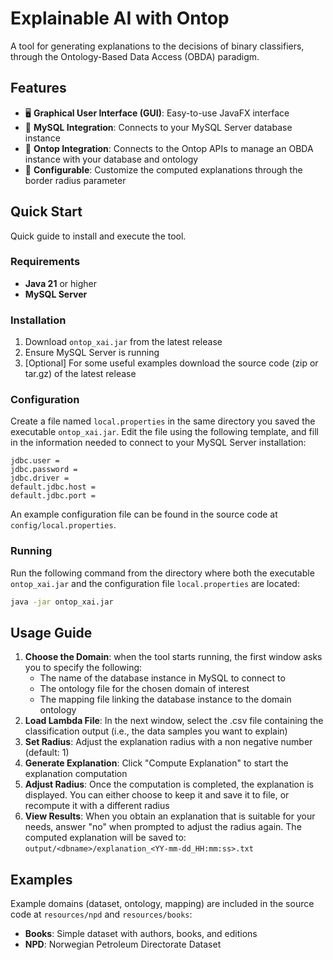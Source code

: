 # Explainable AI with Ontop

A tool for generating explanations to the decisions of binary classifiers, through the Ontology-Based Data Access (OBDA) paradigm.

## Features

- 🖥️ **Graphical User Interface (GUI)**: Easy-to-use JavaFX interface
- 🔗 **MySQL Integration**: Connects to your MySQL Server database instance
- 🔗 **Ontop Integration**: Connects to the Ontop APIs to manage an OBDA instance with your database and ontology
- 🎯 **Configurable**: Customize the computed explanations through the border radius parameter

## Quick Start
Quick guide to install and execute the tool.

### Requirements
- **Java 21** or higher
- **MySQL Server**
  
### Installation
1. Download `ontop_xai.jar` from the latest release
2. Ensure MySQL Server is running
3. [Optional] For some useful examples download the source code (zip or tar.gz) of the latest release

### Configuration
Create a file named `local.properties` in the same directory you saved the executable `ontop_xai.jar`.
Edit the file using the following template, and fill in the information needed to connect to your MySQL Server installation:

```local.properties
jdbc.user =
jdbc.password =
jdbc.driver =
default.jdbc.host =
default.jdbc.port =
```

An example configuration file can be found in the source code at `config/local.properties`.

### Running
Run the following command from the directory where both the executable `ontop_xai.jar` and the configuration file `local.properties` are located:
```bash
java -jar ontop_xai.jar
```

## Usage Guide
1. **Choose the Domain**: when the tool starts running, the first window asks you to specify the following:
    - The name of the database instance in MySQL to connect to
    - The ontology file for the chosen domain of interest
    - The mapping file linking the database instance to the domain ontology
2. **Load Lambda File**: In the next window, select the .csv file containing the classification output (i.e., the data samples you want to explain)
4. **Set Radius**: Adjust the explanation radius with a non negative number (default: 1)
5. **Generate Explanation**: Click "Compute Explanation" to start the explanation computation
6. **Adjust Radius**: Once the computation is completed, the explanation is displayed. You can either choose to keep it and save it to file, or recompute it with a different radius
7. **View Results**: When you obtain an explanation that is suitable for your needs, answer "no" when prompted to adjust the radius again. The computed explanation will be saved to: `output/<dbname>/explanation_<YY-mm-dd_HH:mm:ss>.txt`


## Examples
Example domains (dataset, ontology, mapping) are included in the source code at `resources/npd` and `resources/books`:
- **Books**: Simple dataset with authors, books, and editions
- **NPD**: Norwegian Petroleum Directorate Dataset
